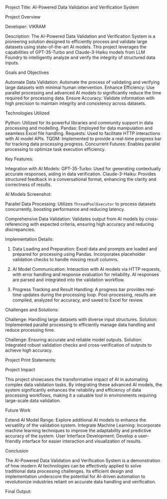 Project Title: AI-Powered Data Validation and Verification System

Project Overview

Developer: VIKRAM 

Description: The AI-Powered Data Validation and Verification System is a pioneering solution designed to efficiently process and validate large datasets using state-of-the-art AI models. This project leverages the capabilities of GPT-35-Turbo and Claude-3-Haiku models from LLM Foundry to intelligently analyze and verify the integrity of structured data inputs.

Goals and Objectives

Automate Data Validation: Automate the process of validating and verifying large datasets with minimal human intervention.
Enhance Efficiency: Use parallel processing and advanced AI models to significantly reduce the time required for processing data.
Ensure Accuracy: Validate information with high precision to maintain integrity and consistency across datasets.

Technologies Utilized

Python: Utilized for its powerful libraries and community support in data processing and modelling.
Pandas: Employed for data manipulation and seamless Excel file handling.
Requests: Used to facilitate HTTP interactions with AI model APIs.
TQDM: Implemented to provide a real-time progress bar for tracking data processing progress.
Concurrent Futures: Enables parallel processing to optimize task execution efficiency.

 Key Features:

Integration with AI Models:
GPT-35-Turbo: Used for generating contextually accurate responses, aiding in data verification.
Claude-3-Haiku: Provides structured feedback in a conversational format, enhancing the clarity and correctness of results.

AI Models Screenshot:


Parallel Data Processing:
Utilizes `ThreadPoolExecutor` to process datasets concurrently, boosting performance and reducing latency.

Comprehensive Data Validation:
Validates output from AI models by cross-referencing with expected criteria, ensuring high accuracy and reducing discrepancies.





 Implementation Details:

1. Data Loading and Preparation:
Excel data and prompts are loaded and prepared for processing using Pandas.
Incorporates placeholder validation checks to handle missing result columns.

2. AI Model Communication:
Interaction with AI models via HTTP requests, with error handling and response evaluation for reliability.
AI responses are parsed and integrated into the validation workflow.



3. Progress Tracking and Result Handling:
A progress bar provides real-time updates during the processing loop.
Post-processing, results are compiled, analyzed for accuracy, and saved to Excel for review.

 Challenges and Solutions:

Challenge: Handling large datasets with diverse input structures.
Solution: Implemented parallel processing to efficiently manage data handling and reduce processing time.
  
Challenge: Ensuring accurate and reliable model outputs.
Solution: Integrated robust validation checks and cross-verification of outputs to achieve high accuracy.

Project Print Statements:



Project Impact

This project showcases the transformative impact of AI in automating complex data validation tasks. By integrating these advanced AI models, the system significantly enhances the reliability and efficiency of data processing workflows, making it a valuable tool in environments requiring large-scale data validation.

 Future Work

Extend AI Model Range: Explore additional AI models to enhance the versatility of the validation system.
Integrate Machine Learning: Incorporate machine learning techniques to improve the adaptability and predictive accuracy of the system.
User Interface Development: Develop a user-friendly interface for easier interaction and visualization of results.



 Conclusion

The AI-Powered Data Validation and Verification System is a demonstration of how modern AI technologies can be effectively applied to solve traditional data processing challenges. Its efficient design and implementation underscore the potential for AI-driven automation to revolutionize industries reliant on accurate data handling and verification.

Final Output:


 
